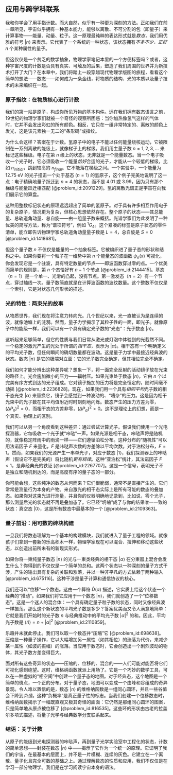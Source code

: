 ## 应用与跨学科联系

我和你学会了用手指计数。而大自然，似乎有一种更为深刻的方法。正如我们在前一章所见，宇宙似乎拥有一种基本能力，能够以离散、不可分割的包（即量子）来计算事物——能量、动量、粒子。这一原理最纯粹的表达形式就是*数态*，我们用优雅的符号 $|n\rangle$ 来表示。它代表了一个系统的一种状态，该状态拥有*不多不少，正好* $n$ 个某种属性的量子。

但这仅仅是一个贫乏的数学抽象，物理学家笔记本里的一个方便标签吗？或者，这种宇宙尺度的计数是否具有真实、可触及的后果，塑造了我们周围的世界并为新技术打开了大门？在本章中，我们将踏上一段穿越现代物理学版图的旅程，看看这个简单的想法——数态——如何成为一条金线，将物质的结构、光的本质以及量子技术的未来编织在一起。

### 原子指纹：在物质核心进行计数

我们的第一站是原子，构成你所见万物的基本构件。远在我们拥有数态语言之前，19世纪的物理学家们就被一个奇怪的观察所困惑：当你加热像氢气这样的气体时，它并不会发出彩虹的所有颜色。相反，它只在一组非常特定的、离散的颜色上发光，这是该元素独一无二的“条形码”或指纹。

为什么会这样？答案在于计数。氢原子中的电子不能以任何能量绕核运动，它被限制在一系列离散的能级上，就像梯子上的梯级。我们用主量子数 $n=1, 2, 3, \dots$ 来标记这些梯级。电子在第 $n$ 级上的状态，无非就是一个能量数态。当一个电子吸收一个光子时，它必须吸收一个能量*恰好*合适的光子，才能从一个较低的梯级，比如 $n_{initial}$，跳到较高的 $n_{final}$。它不能落在梯级之间。一个实验中，一个能量为 $12.75 \text{ eV}$ 的光子撞击一个处于基态 ($n=1$) 的氢原子，这个例子完美地说明了这一点：电子精确地量子跃迁到 $n=4$ 的状态，而不是 $4.01$ 或 $3.99$，因为只有那个梯级与能量跃迁相匹配 [@problem_id:2091229]。氢的离散光谱正是宇宙在向我们展示它的算盘。

这种用整数标记状态的原理远远超出了简单的氢原子。对于具有许多相互作用电子的复杂原子，情况更为复杂，但核心思想依然存在。整个原子的状态——其总能量、总轨道角动量、总自旋——由一组量子数来概括。光谱学家们为此发明了一种优美的简写方法，称为“谱项符号”，例如 $^1G_4$。这个紧凑的标签是原子状态的零件清单，能立即告诉物理学家总轨道角动量量子数是 $L=4$，总自旋是 $S=0$ [@problem_id:1418681]。

但这个量子数 $n$ 不仅仅是能量的一个抽象标签。它被编织进了量子态的形状和结构之中。如果你要将一个粒子在一维势中第 $n$ 个能量态的波函数 $\psi_n(x)$ 可视化，你会发现它是一个驻波，具有特定数量的节点——即波函数穿过零的点。一个优美而简单的规则是，第 $n$ 个态恰好有 $n-1$ 个节点 [@problem_id:2144415]。基态（$n=1$）是一个单一、光滑的凸起，没有节点。第一激发态（$n=2$）有一个节点，穿过轴线一次。量子数简直就是在计算波函数的波纹数量。这个整数不仅仅是一个索引，它是对状态几何形状的描述。

### 光的特性：两束光的故事

从物质世界，我们现在将注意力转向光。几个世纪以来，光一直被认为是连续的波，就像池塘上的涟漪。然而，量子力学揭示了其粒子性的一面，即光子。就像原子中的能级一样，我们可以有一个具有确定光子数的“光态”：光子数态 $|n\rangle$。

这听起来足够简单，但它的性质与我们日常从激光或灯泡中体验到的光截然不同。一个稳定的激光产生的光处于所谓的*相干态*，表示为 $|\alpha\rangle$。相干态有一个明确定义的平均光子数，但任何瞬间的确切数量都在波动。这是量子力学中最接近经典波的状态。数态 $|n\rangle$ 是它的极端对立面：它的光子数完全确定，但其相位完全不确定。

我们如何才能分辨出这种差异呢？想象一下，将一面完全反射的活动镜子放在光束的路径上。光会施加微小的压力——辐射压。如果光束处于数态 $|n\rangle$，它由 $n$ 个以完美有序方式到达的光子组成。它对镜子施加的压力将是完全恒定的，随时间毫不动摇 [@problem_id:2236828]。现在，如果我们用一个具有*相同平均*光子数的相干态光束 $|\alpha\rangle$ 来替换它，镜子会感觉到一种波动的、“嘈杂”的压力。这是因为相干光束中的光子数在其平均值附近时时刻刻地闪烁。数态产生的压力方差为零，$(\Delta P_n)^2 = 0$，而相干态的方差非零，$(\Delta P_\alpha)^2 > 0$。这不是理论上的幻想，而是一个真实、物理上的区别。

我们可以从另一个角度看到这种差异：通过尝试计算光子。假设我们使用一个光电探测器，它每吸收一个光子就“咔哒”一声。如果光源是相干态，咔哒声将是随机的，就像稳定阵雨中的雨滴一样——它们遵循泊松分布。这种分布的“随机性”可以用法诺因子 $F$ 来量化，$F$ 是咔哒声次数的方差除以平均次数。对于泊松分布，$F=1$。然而，如果我们的光源产生一串单光子，对应于数态 $|1\rangle$，我们探测器上的咔哒声（假设它不是完美的）将比随机*更有规律*。这种“亚泊松”统计，其法诺因子 $F \lt 1$，是非经典光的铁证 [@problem_id:2267707]。这是一个信号，表明光子不是独立和随机到达的，而是高度有序的量子态的一部分。

你可能会想，这些纯净的数态从何而来？它们很脆弱，通常不是直接产生的。它们常常是测量行为本身的产物。来自激光的相干态实际上是所有可能的数态的叠加态。如果你对这束光进行测量，并且你的仪器明确地记录到，比如说，零个光子，那么测量后光的状态就不再是叠加态了。它已经“坍缩”成了与你的结果唯一一致的状态：真空态 $|0\rangle$，这是所有数态中最基本的一个 [@problem_id:2109363]。

### 量子前沿：用可数的砖块构建

一旦我们将数态理解为一个基本的构建模块，我们就进入了量子工程的领域。就像孩子们拿到一套新的乐高积木一样，物理学家现在可以混合、拉伸和移动这些状态，以创造出前所未有的新现实形式。

如果你将一束纯量子数态 $|n\rangle$ 的光与一束类经典的相干态 $|\alpha\rangle$ 在分束器上混合会发生什么？你得到的不仅仅是一个简单的总和。这两个状态以一种深刻的量子方式干涉，产生的输出具有复杂的关联和涨落，并以一种非平凡的方式依赖于两种输入 [@problem_id:675116]。这种干涉是量子计算和通信协议的核心。

我们还可以“位移”一个数态。这由一个算符 $\hat{D}(\alpha)$ 描述，它实质上给这个状态一个经典的“推动”。如果我们将它应用于一个数态 $|n\rangle$，我们就创造了一个“位移数态”。这是一个迷人的混合体：一个具有确定量子粒子数的状态，同时又像经典波一样振荡。那么这个新状态的平均光子数是多少？答案优美而又令人满意地简单：它就是我们开始时的光子数 $n$ 与经典推动中的平均光子数 $|\alpha|^2$ 的和。因此，平均光子数是 $\langle \hat{n} \rangle = n + |\alpha|^2$ [@problem_id:2110859]。

乐趣并未就此停止。我们可以取一个数态并“压缩”它 [@problem_id:698638]。压缩是一种量子操作，它以大幅增加另一属性（如其相位）的涨落为代价，来减少某一属性（如波的振幅）的涨落。当应用于数态时，它会创造出一个剧烈波动的物体，其光子数方差变得巨大。

面对所有这些奇异的状态——压缩的、位移的、混合的——人们可能对能否将它们可视化感到绝望。这时，维格纳函数就派上用场了。它是一个巧妙的数学工具，可以在一种虚拟的“相空间”中创建一个量子态的地图。对于经典态，这个地图是一个简单的斑点，一个正的分布。对于量子态，地图可以变成一个由峰和谷组成的奇异景观。令人难以置信的是，数态 $|n\rangle$ 的维格纳函数是一组同心圆环，并且一些谷值会下降到*负值*。这种“负概率”是真正量子性的标志。当我们创建一个位移数态时，维格纳函数揭示了一幅既直观又极其奇怪的画面：它仍然是那组同心圆环的图案，只是简单地从原点被位移了 [@problem_id:816535]。这些环的形状由古老的拉盖尔多项式描述，将量子光学与经典数学分支联系起来。

### 结语：关于计数

从原子的能级到光电探测器的咔哒声，再到量子光学实验室中工程化的状态，计数的简单思想——封装在数态 $|n\rangle$ 中——揭示了它作为一个统一的原理。它证明了我们的宇宙，在最基本的层面上，并不是一片模糊、连续的灰色。它建立在一个离散、量子化且完全可数的基础之上。通过理解数态的性质和应用，我们不仅仅是在学习一部分物理学。我们是在学习阅读宇宙本身的语法。